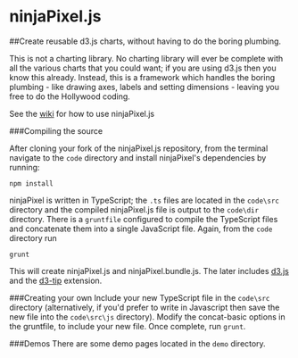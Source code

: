 ninjaPixel.js
=============

##Create reusable d3.js charts, without having to do the boring plumbing.

This is not a charting library. No charting library will ever be complete with all the various charts that you could want; if you are using d3.js then you know this already. Instead, this is a framework which handles the boring plumbing - like drawing axes, labels and setting dimensions - leaving you free to do the Hollywood coding.

See the [wiki](https://github.com/ninjaPixel/ninjaPixel.js/wiki) for how to use ninjaPixel.js


###Compiling the source

After cloning your fork of the ninjaPixel.js repository, from the terminal navigate to the `code` directory and install ninjaPixel's dependencies by running:

    npm install 

ninjaPixel is written in TypeScript; the `.ts` files are located in the `code\src` directory and the compiled ninjaPixel.js file is output to the `code\dir` directory. There is a `gruntfile` configured to compile the TypeScript files and concatenate them into a single JavaScript file. Again, from the `code` directory run

    grunt
    
This will create ninjaPixel.js and ninjaPixel.bundle.js. The later includes [d3.js](https://github.com/mbostock/d3) and the [d3-tip](https://github.com/Caged/d3-tip) extension.

###Creating your own
Include your new TypeScript file in the `code\src` directory (alternatively, if you'd prefer to write in Javascript then save the new file into the `code\src\js` directory). Modify the concat-basic options in the gruntfile, to include your new file. Once complete, run `grunt`.

###Demos
There are some demo pages located in the `demo` directory.
